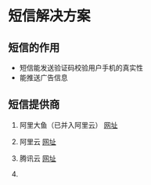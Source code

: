 # 短信解决方案

## 短信的作用
- 短信能发送验证码校验用户手机的真实性
- 能推送广告信息

## 短信提供商

1. 阿里大鱼（已并入阿里云）
[网址](https://dayu.aliyun.com/center/user/account?spm=a3142.7791109.0.0.77ee1fd2JqFc1a)

2. 阿里云
[网址](https://www.aliyun.com/product/sms?spm=5176.8142029.388261.428.a72376f4jOJtAF)


3. 腾讯云
[网址](https://cloud.tencent.com/product/sms)

4. 

